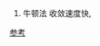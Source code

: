 1. 牛顿法
收敛速度快, 

[参考](https://www.bilibili.com/video/BV15C4y1s71j?from=search&seid=11073876555516275405)
